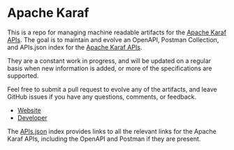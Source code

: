 # Apache KarafThis is a repo for managing machine readable artifacts for the [Apache Karaf APIs](http://karaf.apache.org/). The goal is to maintain and evolve an OpenAPI, Postman Collection, and APIs.json index for the [Apache Karaf APIs](http://karaf.apache.org/).They are a constant work in progress, and will be updated on a regular basis when new information is added, or more of the specifications are supported.Feel free to submit a pull request to evolve any of the artifacts, and leave GitHub issues if you have any questions, comments, or feedback.- [Website](http://karaf.apache.org/)- [Developer](http://karaf.apache.org/)The [APIs.json](https://github.com/api-evangelist/apache-karaf/blob/master/apis.json) index provides links to all the relevant links for the Apache Karaf APIs, including the OpenAPI and Postman if they are present.